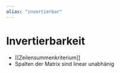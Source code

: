 ```yaml
---
alias: "invertierbar"
---
```

# Invertierbarkeit


- [[Zeilensummenkriterium]]
- Spalten der Matrix sind linear unabhänig
